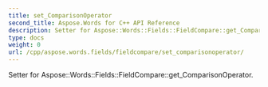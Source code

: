 ```yaml
---
title: set_ComparisonOperator
second_title: Aspose.Words for C++ API Reference
description: Setter for Aspose::Words::Fields::FieldCompare::get_ComparisonOperator. 
type: docs
weight: 0
url: /cpp/aspose.words.fields/fieldcompare/set_comparisonoperator/
---
```


Setter for Aspose::Words::Fields::FieldCompare::get_ComparisonOperator. 

